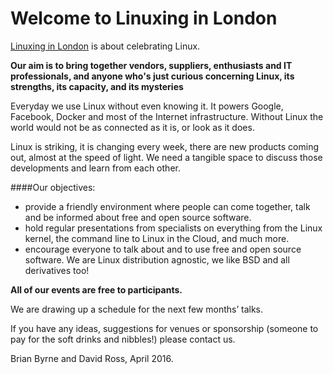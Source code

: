 # Welcome to Linuxing in London

[Linuxing in London](http://www.meetup.com/Linuxing-In-London) is about celebrating Linux.

**Our aim is to bring together vendors, suppliers, enthusiasts and IT professionals, and anyone who's just curious concerning Linux, its strengths, its capacity, and its mysteries**

Everyday we use Linux without even knowing it. It powers Google, Facebook, Docker and most of the Internet infrastructure. Without Linux the world would not be as connected as it is, or look as it does.

Linux is striking, it is changing every week, there are new products coming out, almost at the speed of light. We need a tangible space to discuss those developments and learn from each other.

####Our objectives:

* provide a friendly environment where people can come together, talk and be informed about free and open source software.
* hold regular presentations from specialists on everything from the Linux kernel, the command line to Linux in the Cloud, and much more.
* encourage everyone to talk about and to use free and open source software.  We are Linux distribution agnostic, we like BSD and all derivatives too!

**All of our events are free to participants.**

We are drawing up a schedule for the next few months’ talks.

If you have any ideas, suggestions for venues or sponsorship (someone to pay for the soft drinks and nibbles!) please contact us.

Brian Byrne and David Ross, April 2016.
